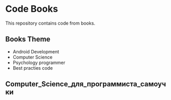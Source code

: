 # Code Books

This repository contains code from books.

## Books Theme
- Android Development
- Computer Science
- Psychology programmer
- Best practies code


## Computer_Science_для_программиста_самоучки



